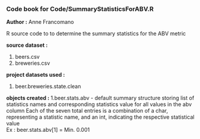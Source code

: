 ### Code book for Code/SummaryStatisticsForABV.R
**Author :** Anne Francomano

R source code to to determine the summary statistics for the ABV metric 

**source dataset :** 
1) beers.csv
2) breweries.csv

**project datasets used :**
1) beer.breweries.state.clean

**objects created :**
1.beer.stats.abv - default summary structure storing list of statistics names and corresponding statistics value for all values in      the abv column
Each of the seven total entries is a combination of a char, representing a statistic name, and an int, indicating the respective statistical value  
    Ex : beer.stats.abv[1]  = Min. 0.001

